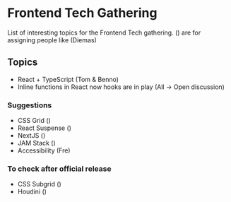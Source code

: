 # Frontend Tech Gathering
List of interesting topics for the Frontend Tech gathering.
() are for assigning people like (Diemas)

## Topics
- React + TypeScript (Tom & Benno)
- Inline functions in React now hooks are in play (All -> Open discussion) 

### Suggestions
- CSS Grid () 
- React Suspense ()
- NextJS ()
- JAM Stack ()
- Accessibility (Fre)


### To check after official release
- CSS Subgrid ()
- Houdini ()
